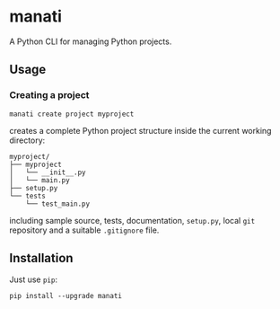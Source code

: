 # manati

A Python CLI for managing Python projects.


## Usage

### Creating a project

```
manati create project myproject
```

creates a complete Python project structure inside the current working directory:

```
myproject/
├── myproject
│   └── __init__.py
│   └── main.py
├── setup.py
└── tests
    └── test_main.py
```

including sample source,
tests, documentation, `setup.py`, local `git` repository and a
suitable `.gitignore` file.

## Installation

Just use `pip`:

```
pip install --upgrade manati
```
